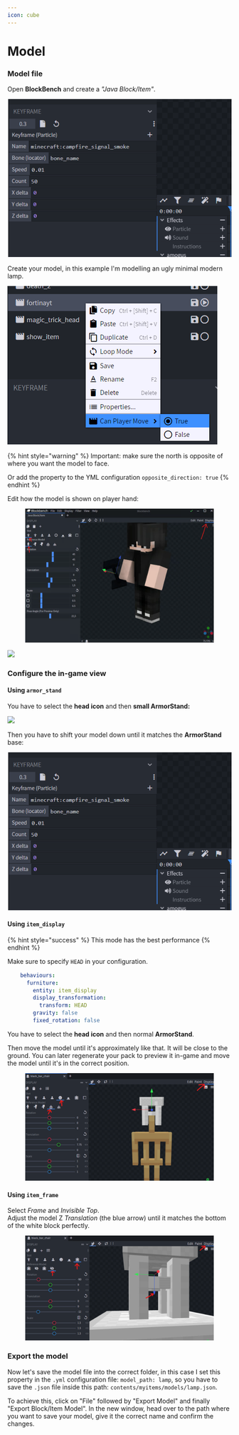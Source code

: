 ```yaml
---
icon: cube
---
```


# Model

### Model file

Open **BlockBench** and create a _"Java Block/Item"_.

![](<../../../.gitbook/assets/image (91).png>)

Create your model, in this example I'm modelling an ugly minimal modern lamp.

![](<../../../.gitbook/assets/image (76).png>)

{% hint style="warning" %}
Important: make sure the north is opposite of where you want the model to face.

Or add the property to the YML configuration `opposite_direction: true`
{% endhint %}

Edit how the model is shown on player hand:

<figure><img src="../../../.gitbook/assets/image (1).png" alt=""><figcaption></figcaption></figure>

![](<../../../.gitbook/assets/image (224).png>)

### Configure the in-game view

#### Using `armor_stand`

You have to select the **head icon** and then **small ArmorStand:**

![](<../../../.gitbook/assets/image (204).png>)

Then you have to shift your model down until it matches the **ArmorStand** base:

![](<../../../.gitbook/assets/image (126).png>)

#### Using `item_display`

{% hint style="success" %}
This mode has the best performance
{% endhint %}

Make sure to specify `HEAD` in your configuration.

```yaml
    behaviours:
      furniture:
        entity: item_display
        display_transformation:
          transform: HEAD
        gravity: false
        fixed_rotation: false
```

You have to select the **head icon** and then normal **ArmorStand**.

Then move the model until it's approximately like that. It will be close to the ground. You can later regenerate your pack to preview it in-game and move the model until it's in the correct position.

<figure><img src="../../../.gitbook/assets/image (266).png" alt=""><figcaption></figcaption></figure>

#### Using `item_frame`

Select _Frame_ and _Invisible Top_.\
Adjust the model Z _Translation_ (the blue arrow) until it matches the bottom of the white block perfectly.

<figure><img src="../../../.gitbook/assets/image (1) (1).png" alt=""><figcaption></figcaption></figure>

### Export the model

Now let's save the model file into the correct folder, in this case I set this property in the `.yml` configuration file: `model_path: lamp`, so you have to save the `.json` file inside this path: `contents/myitems/models/lamp.json`.

To achieve this, click on "File" followed by "Export Model" and finally "Export Block/Item Model". In the new window, head over to the path where you want to save your model, give it the correct name and confirm the changes.
